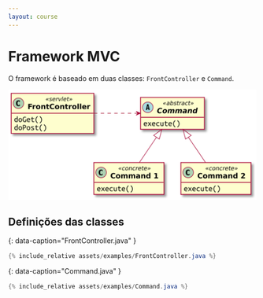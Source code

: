 ```yaml
---
layout: course
---
```


# Framework MVC

O framework é baseado em duas classes: `FrontController` e `Command`.

![](assets/images/mvc/front-controller.svg)

## Definições das classes

{: data-caption="FrontController.java" }
```java
{% include_relative assets/examples/FrontController.java %}
```

{: data-caption="Command.java" }
```java
{% include_relative assets/examples/Command.java %}
```
